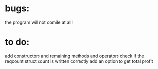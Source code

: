 # bugs:
the program will not comile at all!
# to do:   
add constructors and remaining methods and operators
check if the reqcount struct count is written correctly
add an option to get total profit


